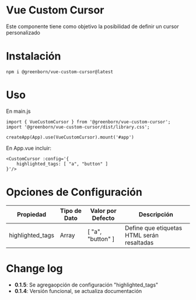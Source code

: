 # Vue Custom Cursor

Este componente tiene como objetivo la posibilidad de definir un cursor personalizado


# Instalación
```npm i @greenborn/vue-custom-cursor@latest```

# Uso

En main.js
```
import { VueCustomCursor } from '@greenborn/vue-custom-cursor'; 
import '@greenborn/vue-custom-cursor/dist/library.css';

createApp(App).use(VueCustomCursor).mount('#app')
```

En App.vue incluir:
```
<CustomCursor :config='{
    highlighted_tags: [ "a", "button" ]
}'/>
```

# Opciones de Configuración

| Propiedad | Tipo de Dato  | Valor por Defecto | Descripción |
|-----------|-----------|-----------|-----------|
| highlighted_tags | Array   |  [ "a", "button" ]  | Define que etiquetas HTML serán resaltadas |

# Change log
- **0.1.5**: Se agregaopción de configuración "highlighted_tags"
- **0.1.4**: Versión funcional, se actualiza documentación